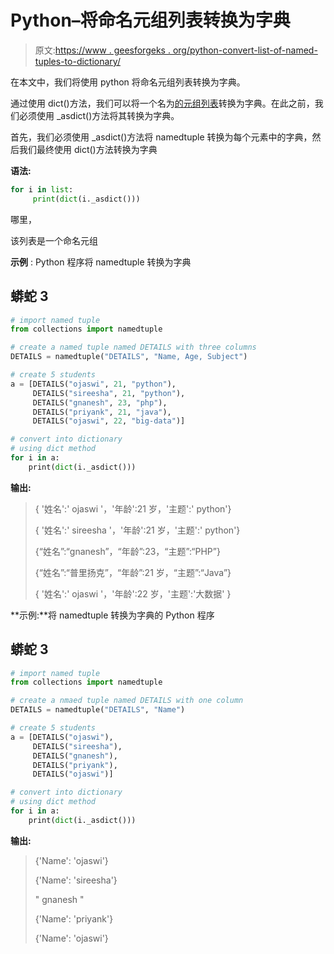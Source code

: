 # Python–将命名元组列表转换为字典

> 原文:[https://www . geesforgeks . org/python-convert-list-of-named-tuples-to-dictionary/](https://www.geeksforgeeks.org/python-convert-list-of-named-tuples-to-dictionary/)

在本文中，我们将使用 python 将命名元组列表转换为字典。

通过使用 dict()方法，我们可以将一个名为[的元组列表](https://www.geeksforgeeks.org/namedtuple-in-python/)转换为字典。在此之前，我们必须使用 _asdict()方法将其转换为字典。

首先，我们必须使用 _asdict()方法将 namedtuple 转换为每个元素中的字典，然后我们最终使用 dict()方法转换为字典

**语法:**

```py
for i in list:
     print(dict(i._asdict()))
```

哪里，

该列表是一个命名元组

**示例** : Python 程序将 namedtuple 转换为字典

## 蟒蛇 3

```py
# import named tuple
from collections import namedtuple

# create a named tuple named DETAILS with three columns
DETAILS = namedtuple("DETAILS", "Name, Age, Subject")

# create 5 students
a = [DETAILS("ojaswi", 21, "python"),
     DETAILS("sireesha", 21, "python"),
     DETAILS("gnanesh", 23, "php"),
     DETAILS("priyank", 21, "java"),
     DETAILS("ojaswi", 22, "big-data")]

# convert into dictionary
# using dict method
for i in a:
    print(dict(i._asdict()))
```

**输出:**

> { '姓名':' ojaswi '，'年龄':21 岁，'主题':' python'}
> 
> { '姓名':' sireesha '，'年龄':21 岁，'主题':' python'}
> 
> {“姓名”:“gnanesh”，“年龄”:23，“主题”:“PHP”}
> 
> {“姓名”:“普里扬克”，“年龄”:21 岁，“主题”:“Java”}
> 
> { '姓名':' ojaswi '，'年龄':22 岁，'主题':'大数据' }

**示例:**将 namedtuple 转换为字典的 Python 程序

## 蟒蛇 3

```py
# import named tuple
from collections import namedtuple

# create a nmaed tuple named DETAILS with one column
DETAILS = namedtuple("DETAILS", "Name")

# create 5 students
a = [DETAILS("ojaswi"),
     DETAILS("sireesha"),
     DETAILS("gnanesh"),
     DETAILS("priyank"),
     DETAILS("ojaswi")]

# convert into dictionary
# using dict method
for i in a:
    print(dict(i._asdict()))
```

**输出:**

> {'Name': 'ojaswi'}
> 
> {'Name': 'sireesha'}
> 
> " gnanesh "
> 
> {'Name': 'priyank'}
> 
> {'Name': 'ojaswi'}